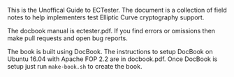 This is the Unoffical Guide to ECTester. The document is a collection of field notes to help implementers test Elliptic Curve cryptography support.

The docbook manual is ectester.pdf. If you find errors or omissions then make pull requests and open bug reports.

The book is built using DocBook. The instructions to setup DocBook on Ubuntu 16.04 with Apache FOP 2.2 are in docbook.pdf. Once DocBook is setup just run `make-book.sh` to create the book.

